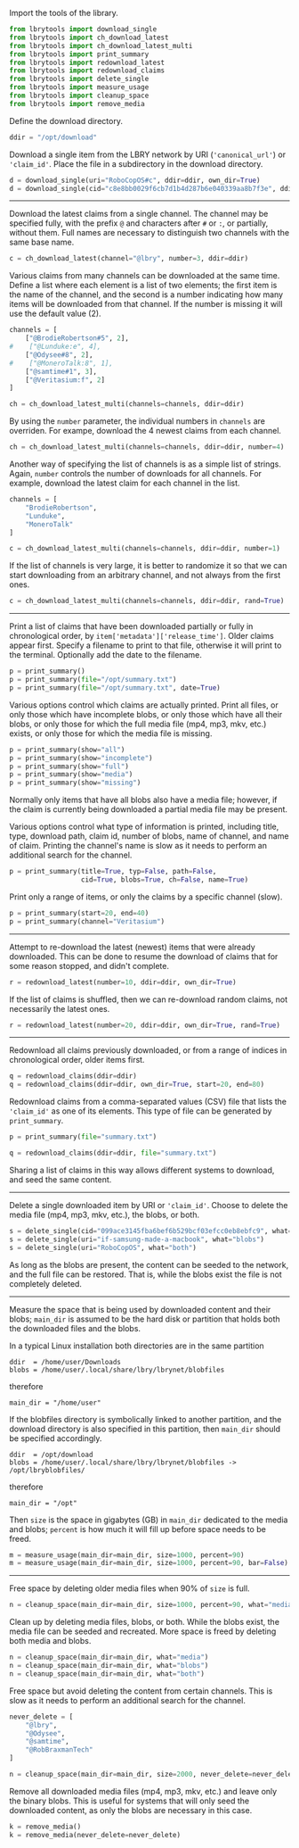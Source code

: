 Import the tools of the library.
```py
from lbrytools import download_single
from lbrytools import ch_download_latest
from lbrytools import ch_download_latest_multi
from lbrytools import print_summary
from lbrytools import redownload_latest
from lbrytools import redownload_claims
from lbrytools import delete_single
from lbrytools import measure_usage
from lbrytools import cleanup_space
from lbrytools import remove_media
```

Define the download directory.
```py
ddir = "/opt/download"
```

Download a single item from the LBRY network by URI (`'canonical_url'`)
or `'claim_id'`.
Place the file in a subdirectory in the download directory.
```py
d = download_single(uri="RoboCopOS#c", ddir=ddir, own_dir=True)
d = download_single(cid="c8e8bb0029f6cb7d1b4d287b6e040339aa8b7f3e", ddir=ddir, own_dir=True)
```

----

Download the latest claims from a single channel.
The channel may be specified fully, with the prefix `@` and characters after
`#` or `:`, or partially, without them.
Full names are necessary to distinguish two channels with the same base name.
```py
c = ch_download_latest(channel="@lbry", number=3, ddir=ddir)
```

Various claims from many channels can be downloaded at the same time.
Define a list where each element is a list of two elements; the first item
is the name of the channel, and the second is a number indicating how
many items will be downloaded from that channel.
If the number is missing it will use the default value (2).
```py
channels = [
    ["@BrodieRobertson#5", 2],
#    ["@Lunduke:e", 4],
    ["@Odysee#8", 2],
#    ["@MoneroTalk:8", 1],
    ["@samtime#1", 3],
    ["@Veritasium:f", 2]
]

ch = ch_download_latest_multi(channels=channels, ddir=ddir)
```

By using the `number` parameter, the individual numbers in `channels`
are overriden.
For exampe, download the 4 newest claims from each channel.
```py
ch = ch_download_latest_multi(channels=channels, ddir=ddir, number=4)
```

Another way of specifying the list of channels is as a simple list of strings.
Again, `number` controls the number of downloads for all channels.
For example, download the latest claim for each channel in the list.
```py
channels = [
    "BrodieRobertson",
    "Lunduke",
    "MoneroTalk"
]

c = ch_download_latest_multi(channels=channels, ddir=ddir, number=1)
```

If the list of channels is very large, it is better to randomize it
so that we can start downloading from an arbitrary channel, and not
always from the first ones.
```py
c = ch_download_latest_multi(channels=channels, ddir=ddir, rand=True)
```

----

Print a list of claims that have been downloaded partially or fully
in chronological order, by `item['metadata']['release_time']`.
Older claims appear first.
Specify a filename to print to that file, otherwise it will print to
the terminal. Optionally add the date to the filename.
```py
p = print_summary()
p = print_summary(file="/opt/summary.txt")
p = print_summary(file="/opt/summary.txt", date=True)
```

Various options control which claims are actually printed.
Print all files,
or only those which have incomplete blobs,
or only those which have all their blobs,
or only those for which the full media file (mp4, mp3, mkv, etc.) exists,
or only those for which the media file is missing.
```py
p = print_summary(show="all")
p = print_summary(show="incomplete")
p = print_summary(show="full")
p = print_summary(show="media")
p = print_summary(show="missing")
```

Normally only items that have all blobs also have a media file; however,
if the claim is currently being downloaded a partial media file may be present.

Various options control what type of information is printed, including title,
type, download path, claim id, number of blobs, name of channel,
and name of claim.
Printing the channel's name is slow as it needs to perform an additional search
for the channel.
```py
p = print_summary(title=True, typ=False, path=False,
                  cid=True, blobs=True, ch=False, name=True)
```

Print only a range of items, or only the claims by a specific channel (slow).
```py
p = print_summary(start=20, end=40)
p = print_summary(channel="Veritasium")
```

----

Attempt to re-download the latest (newest) items that were already downloaded.
This can be done to resume the download of claims that for some reason stopped,
and didn't complete.
```py
r = redownload_latest(number=10, ddir=ddir, own_dir=True)
```

If the list of claims is shuffled, then we can re-download random claims,
not necessarily the latest ones.
```py
r = redownload_latest(number=20, ddir=ddir, own_dir=True, rand=True)
```

----

Redownload all claims previously downloaded, or from a range of indices
in chronological order, older items first.
```py
q = redownload_claims(ddir=ddir)
q = redownload_claims(ddir=ddir, own_dir=True, start=20, end=80)
```

Redownload claims from a comma-separated values (CSV) file that lists
the `'claim_id'` as one of its elements.
This type of file can be generated by `print_summary`.
```py
p = print_summary(file="summary.txt")

q = redownload_claims(ddir=ddir, file="summary.txt")
```

Sharing a list of claims in this way allows different systems to download,
and seed the same content.

----

Delete a single downloaded item by URI or `'claim_id'`.
Choose to delete the media file (mp4, mp3, mkv, etc.), the blobs, or both.
```py
s = delete_single(cid="099ace3145fba6bef6b529bcf03efcc0eb8ebfc9", what="media")
s = delete_single(uri="if-samsung-made-a-macbook", what="blobs")
s = delete_single(uri="RoboCopOS", what="both")
```

As long as the blobs are present, the content can be seeded to the network,
and the full file can be restored.
That is, while the blobs exist the file is not completely deleted.

----

Measure the space that is being used by downloaded content and their blobs;
`main_dir` is assumed to be the hard disk or partition that holds both
the downloaded files and the blobs.

In a typical Linux installation both directories are in the same partition
```
ddir  = /home/user/Downloads
blobs = /home/user/.local/share/lbry/lbrynet/blobfiles
```
therefore
```
main_dir = "/home/user"
```

If the blobfiles directory is symbolically linked to another partition,
and the download directory is also specified in this partition,
then `main_dir` should be specified accordingly.
```
ddir  = /opt/download
blobs = /home/user/.local/share/lbry/lbrynet/blobfiles -> /opt/lbryblobfiles/
```
therefore
```
main_dir = "/opt"
```

Then `size` is the space in gigabytes (GB) in `main_dir` dedicated
to the media and blobs; `percent` is how much it will fill up before space
needs to be freed.
```py
m = measure_usage(main_dir=main_dir, size=1000, percent=90)
m = measure_usage(main_dir=main_dir, size=1000, percent=90, bar=False)
```

----

Free space by deleting older media files when 90% of `size` is full.
```py
n = cleanup_space(main_dir=main_dir, size=1000, percent=90, what="media")
```

Clean up by deleting media files, blobs, or both.
While the blobs exist, the media file can be seeded and recreated.
More space is freed by deleting both media and blobs.
```py
n = cleanup_space(main_dir=main_dir, what="media")
n = cleanup_space(main_dir=main_dir, what="blobs")
n = cleanup_space(main_dir=main_dir, what="both")
```

Free space but avoid deleting the content from certain channels.
This is slow as it needs to perform an additional search for the channel.
```py
never_delete = [
    "@lbry",
    "@Odysee",
    "@samtime",
    "@RobBraxmanTech"
]

n = cleanup_space(main_dir=main_dir, size=2000, never_delete=never_delete)
```

Remove all downloaded media files (mp4, mp3, mkv, etc.) and leave only
the binary blobs.
This is useful for systems that will only seed the downloaded content,
as only the blobs are necessary in this case.
```py
k = remove_media()
k = remove_media(never_delete=never_delete)
```
